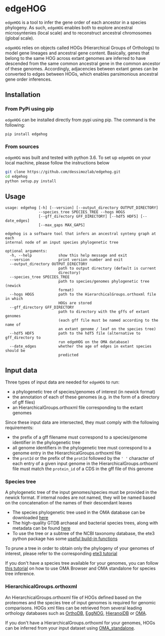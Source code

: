 # edgeHOG

```edgeHOG``` is a tool to infer the gene order of each ancestor in a species phylogeny. As such, ```edgeHOG``` enables both to explore ancestral microsyntenies (local scale) and to reconstruct ancestral chromosomes (global scale). 

```edgeHOG``` relies on objects called HOGs (Hierarchical Groups of Orthologs) to model gene lineages and ancestral gene content. Basically, genes that belong to the same HOG across extant genomes are inferred to have descended from the same common ancestral gene in the common ancestor of these genomes. Accordingly, adjacencies between extant genes can be converted to edges between HOGs, which enables parsimonious ancestral gene order inferences.  

## Installation

### From PyPi using pip
`edgeHOG`  can be installed directly from pypi using pip. The command is the following:

```bash
pip install edgehog
```

### From sources
```edgeHOG``` was built and tested with python 3.6. To set up ```edgeHOG``` on your local machine, please follow the instructions below

```bash
git clone https://github.com/dessimozlab/edgehog.git
cd edgehog
python setup.py install
```

## Usage

```
usage: edgehog [-h] [--version] [--output_directory OUTPUT_DIRECTORY]
               --species_tree SPECIES_TREE --hogs HOGS
               [--gff_directory GFF_DIRECTORY] [--hdf5 HDF5] [--date_edges]
               [--max_gaps MAX_GAPS]

edgehog is a software tool that infers an ancestral synteny graph at each
internal node of an input species phylogenetic tree

optional arguments:
  -h, --help            show this help message and exit
  --version             print version number and exit
  --output_directory OUTPUT_DIRECTORY
                        path to output directory (default is current
                        directory)
  --species_tree SPECIES_TREE
                        path to species/genomes phylogenetic tree (newick
                        format)
  --hogs HOGS           path to the HierarchicalGroups.orthoxml file in which
                        HOGs are stored
  --gff_directory GFF_DIRECTORY
                        path to directory with the gffs of extant genomes
                        (each gff file must be named according to the name of
                        an extant genome / leaf on the species tree)
  --hdf5 HDF5           path to the hdf5 file (alternative to gff_directory to
                        run edgeHOG on the OMA database)
  --date_edges          whether the age of edges in extant species should be
                        predicted

```

## Input data

Three types of input data are needed for ```edgeHOG``` to run:
* a phylogenetic tree of species/genomes of interest (in newick format)
* the annotation of each of these genomes (e.g. in the form of a directory of gff files)
* an HierarchicalGroups.orthoxml file corresponding to the extant genomes

Since these input data are intersected, they must comply with the following requirements:
* the prefix of a gff filename must correspond to a species/genome identifier in the phylogenetic tree
* all genome identifiers in the phylogenetic tree must correspond to a genome entry in the HierarchicalGroups.orthoxml file
* the ```protId``` or the prefix of the ```protId``` followed by the ```' '``` character of each entry of a given input genome in the HierarchicalGroups.orthoxml file must match the ```protein_id``` of a CDS in the gff file of this genome

### Species tree

A phylogenetic tree of the input genomes/species must be provided in the newick format. If internal nodes are not named, they will be named based on the concatenation of the names of their descendant leaves

* The species phylogenetic tree used in the OMA database can be downloaded [here](https://omabrowser.org/All/speciestree.nwk)
* The high-quality GTDB archaeal and bacterial species trees, along with metadata can be found [here](https://data.gtdb.ecogenomic.org/releases/latest/)
* To use the tree or a subtree of the NCBI taxonomy database, the ete3 python package has some [useful build-in functions](http://etetoolkit.org/docs/latest/tutorial/tutorial_ncbitaxonomy.html)

To prune a tree in order to obtain only the phylogeny of your genomes of interest, please refer to the corresponding [ete3 tutorial](http://etetoolkit.org/docs/latest/tutorial/tutorial_trees.html#pruning-trees)

If you don't have a species tree available for your genomes, you can follow [this tutorial](https://github.com/DessimozLab/f1000_PhylogeneticTree) on how to use OMA Browser and OMA standalone for species tree inference.


### HierarchicalGroups.orthoxml
 
An HierarchicalGroups.orthoxml file of HOGs defined based on the proteomes and the species tree of input genomes is required for genomic comparisons. HOGs xml files can be retrieved from several leading orthology databases such as [OrthoDB](https://www.orthodb.org/), [EggNOG](http://eggnog5.embl.de), [HieranoiDB](https://hieranoidb.sbc.su.se/) or [OMA](https://omabrowser.org/oma/home/).

If you don't have a HierarchicalGroups.orthoxml for your genomes, HOGs can be inferred from your input dataset using [OMA_standalone](https://omabrowser.org/standalone/). 

